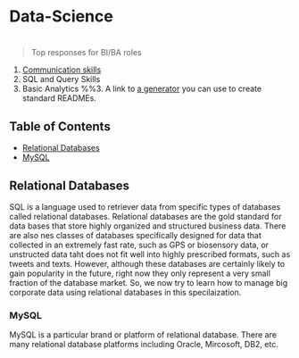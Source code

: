 # Data-Science
#
>Top responses for BI/BA roles

1. [Communication skills](spec.md)
2. SQL and Query Skills
3. Basic Analytics
%%3. A link to [a generator](https://github.com/RichardLitt/generator-standard-readme) you can use to create standard READMEs.

## Table of Contents

- [Relational Databases](#RD)
- [MySQL](#MySQL)

## Relational Databases
SQL is a language used to retriever data from specific types of databases called relational databases. Relational databases are the gold standard for
data bases that store highly organized and structured business data. There are also nes classes of databases specifically designed for data that collected 
in an extremely fast rate, such as GPS or biosensory data, or unstructed data taht does not fit well into highly prescribed formats, such as tweets and texts.
However, although these databases are certainly likely to gain popularity in the future, right now they only represent a very small fraction of the database market. So, we now try to learn how to manage big corporate data using relational databases in this specilaization.

### MySQL
MySQL is a particular brand or platform of relational database. There are many relational database platforms including Oracle, Mircosoft, DB2, etc. 

